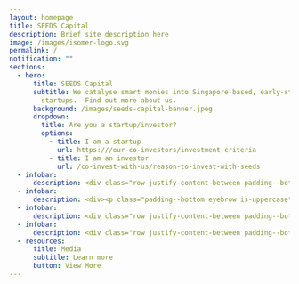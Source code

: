 ```yaml
---
layout: homepage
title: SEEDS Capital
description: Brief site description here
image: /images/isomer-logo.svg
permalink: /
notification: ""
sections:
  - hero:
      title: SEEDS Capital
      subtitle: We catalyse smart monies into Singapore-based, early-stage technology
        startups.  Find out more about us.
      background: /images/seeds-capital-banner.jpeg
      dropdown:
        title: Are you a startup/investor?
        options:
          - title: I am a startup
            url: https:///our-co-investors/investment-criteria
          - title: I am an investor
            url: /co-invest-with-us/reason-to-invest-with-seeds
  - infobar:
      description: <div class="row justify-content-between padding--bottom"><div class="col force-half has-text-left"><small>Lorem Ipsum</small><h2 class="has-text-secondary padding--bottom"><b>Jane Doe</b></h2><p class="padding--bottom eyebrow is-uppercase">General Partner</p></div><div class="col force-half padding"><img src="https://d33wubrfki0l68.cloudfront.net/e1b02eb10f23dbeeddcebff77ff546f8df6be30e/451f0/images/coinvestors.png" alt="Image alt text"></div></div>
  - infobar:
      description: <div><p class="padding--bottom eyebrow is-uppercase">Our Impact</p><div class="row justify-content-between padding--bottom--xl"><div class="padding"><h1 class="padding"><b>>S$130M</b></h1><p>deployed over 2019 - 2021</p></div><div class="padding"><h1 class="padding">><b>350</b></h1><p>portfolio companies over 2019 - 2021</p></div><div class="padding"><h1 class="padding"><b>>40</b></h1><p>institutional investors over 2019 - 2021</p></div></div></div>
  - infobar:
      description: <div class="row justify-content-between padding--bottom"><div class="col force-half has-text-left"><p class="padding--bottom eyebrow is-uppercase">Our CO-INVESTORS</p><h1 class="has-text-secondary padding--bottom"><b>40 investors</b></h1><p>that we partner with</p></div><div class="col force-half padding"><img src="https://d33wubrfki0l68.cloudfront.net/e1b02eb10f23dbeeddcebff77ff546f8df6be30e/451f0/images/coinvestors.png" alt="Image alt text"></div></div>
  - infobar:
      description: <div class="row justify-content-between padding--bottom"><div class="col force-half has-text-left"><p class="padding--bottom eyebrow is-uppercase">Our PORTFOLIO</p><h1 class="has-text-secondary padding--bottom"><b>>350 companies</b></h1><p>we invested in</p></div><div class="col force-half padding"><img src="https://d33wubrfki0l68.cloudfront.net/e1b02eb10f23dbeeddcebff77ff546f8df6be30e/451f0/images/coinvestors.png" alt="Image alt text"></div></div>
  - resources:
      title: Media
      subtitle: Learn more
      button: View More
---
```

